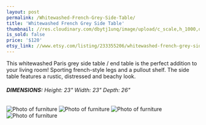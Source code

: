 ```yaml
---
layout: post
permalink: /Whitewashed-French-Grey-Side-Table/
title: 'Whitewashed French Grey Side Table'
thumbnail: //res.cloudinary.com/dbytj1unq/image/upload/c_scale,h_1000,q_80,w_1000/v1432171824/Oakdale-Boutique/Posts/Whitewashed-French-Grey-Side-Table/thumb2.jpg
is_sold: false
price: '$120'
etsy_link: //www.etsy.com/listing/233355206/whitewashed-french-grey-side-table
---
```


This whitewashed Paris grey side table / end table is the perfect addition to your living room! Sporting french-style legs and a pullout shelf. The side table features a rustic, distressed and beachy look.  

###### **DIMENSIONS:** Height: 23" Width: 23" Depth: 26"

![Photo of furniture][image1]
![Photo of furniture][image2]
![Photo of furniture][image3]
![Photo of furniture][image4]

<!-- Images -->
[image1]: //res.cloudinary.com/dbytj1unq/image/upload/c_limit,q_80,w_2000/v1432171837/Oakdale-Boutique/Posts/Whitewashed-French-Grey-Side-Table/IMG_8525.jpg

[image2]: //res.cloudinary.com/dbytj1unq/image/upload/c_limit,q_80,w_2000/v1432171820/Oakdale-Boutique/Posts/Whitewashed-French-Grey-Side-Table/IMG_8527.jpg

[image3]: //res.cloudinary.com/dbytj1unq/image/upload/c_limit,q_80,w_2000/v1432171837/Oakdale-Boutique/Posts/Whitewashed-French-Grey-Side-Table/IMG_8530.jpg

[image4]: //res.cloudinary.com/dbytj1unq/image/upload/c_limit,q_80,w_2000/v1432171834/Oakdale-Boutique/Posts/Whitewashed-French-Grey-Side-Table/IMG_8535.jpg
